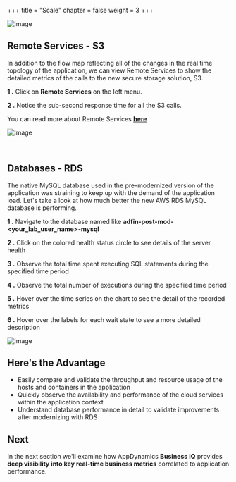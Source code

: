 +++
title = "Scale"
chapter = false
weight = 3
+++

![image](/images/modernize/ad_team_developer.png)

<!--
## Servers and Containers - EKS

When Nathan and his team selected EKS as the container orchestration engine of choice, they chose to create a multi-node cluster to scale up the service tiers that needed improved performance and greater throughput. 

**1 .**  Navigate back to the modernized version of the AD Financial APM (**App Performance Monitoring**) application and open it.

**2 .**  Click the **Servers tab** on the left-hand sidebar where you can see there are now 2 hosts along with their resource metrics such as CPU, Memory, and I/O.

**3 .**  Drill into one of the servers by double clicking on the server name and notice the improved load average while the CPU utilization remains modest.

![image](/images/modernize/servers_00.png)

![image](/images/modernize/servers_01.png)

**1 .**  Navigate over to the left-hand menu and click on Containers. 

Each of the servers is hosting a container in support of the tiers that have been scaled out such as AccountManagement, BalanceServices, PerLoanServices, etc. This will ensure better reliability since the application tiers are now balanced across two different hosts. This view allows us to quickly identify the key performance metrics of each container. Using built-in health rules, if performance starts to degrade, AppDynamics can send out email alerts, send HTTP alerts to any alert management system and even perform an action to proactively prevent an outage or user impacting event.

![image](/images/modernize/containers_00.png)

{{% notice info %}}
**EKS observability deep-dive coming up next** in the **Operate** section, featuring the **Cluster Agent**.
{{% /notice %}}

<br>

-->


## Remote Services - S3

In addition to the flow map reflecting all of the changes in the real time topology of the application, we can view Remote Services to show the detailed metrics of the calls to the new secure storage solution, S3. 

**1 .**  Click on **Remote Services** on the left menu.

**2 .**  Notice the sub-second response time for all the S3 calls.

You can read more about Remote Services <a href="https://docs.appdynamics.com/appd/23.x/latest/en/application-monitoring/remote-services" target="_blank">**here**</a>

![image](/images/modernize/remote_services_00.png)

<br>

## Databases - RDS

The native MySQL database used in the pre-modernized version of the application was straining to keep up with the demand of the application load.  Let's take a look at how much better the new AWS RDS MySQL database is performing.

**1 .**  Navigate to the database named like **adfin-post-mod-&lt;your_lab_user_name&gt;-mysql**

**2 .**  Click on the colored health status circle to see details of the server health

**3 .**  Observe the total time spent executing SQL statements during the specified time period

**4 .**  Observe the total number of executions during the specified time period

**5 .**  Hover over the time series on the chart to see the detail of the recorded metrics

**6 .**  Hover over the labels for each wait state to see a more detailed description

![image](/images/modernize/databases_00.png)


## Here's the Advantage

- Easily compare and validate the throughput and resource usage of the hosts and containers in the application
- Quickly observe the availability and performance of the cloud services within the application context
- Understand database performance in detail to validate improvements after modernizing with RDS


## Next <i class='fas fa-cog fa-spin'></i>

In the next section we'll examine how AppDynamics **Business iQ** provides **deep visibility into key real-time business metrics** correlated to application performance.


<!---
{{% notice warning %}}
The Cloud9 workspace should be built by an IAM user with Administrator privileges,
not the root account user. Please ensure you are logged in as an IAM user, not the root
account user.
{{% /notice %}}
-->

<!---
{{% notice info %}}
This workshop was designed to run in the **Oregon (us-west-2)** region. **Please don't
run in any other region.** Future versions of this workshop will expand region availability,
and this message will be removed.
{{% /notice %}}
-->

<!---
{{% notice tip %}}
Ad blockers, javascript disablers, and tracking blockers should be disabled for
the cloud9 domain, or connecting to the workspace might be impacted.
Cloud9 requires third-party-cookies. You can whitelist the [specific domains]( https://docs.aws.amazon.com/cloud9/latest/user-guide/troubleshooting.html#troubleshooting-env-loading).
{{% /notice %}}
-->
